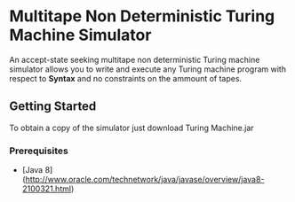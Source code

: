 # Multitape Non Deterministic Turing Machine Simulator
An accept-state seeking multitape non deterministic Turing machine simulator allows you to write and execute any Turing machine program with respect to **Syntax** and no constraints on the ammount of tapes.

## Getting Started
To obtain a copy of the simulator just download Turing Machine.jar

### Prerequisites
* [Java 8] (http://www.oracle.com/technetwork/java/javase/overview/java8-2100321.html)
